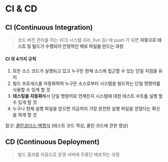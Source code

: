 # CI & CD

## CI (Continuous Integration)
> 코드 버전 관리를 하는 VCS 시스템 (Git, Svn 등) 에 push 가 되면
> **자동으로 테스트 및 빌드가 수행되어 안정적인 배포 파일을 만드는 과정**

#### CI 의 4가지 규칙
1. 모든 소스 코드가 실행되고 있고 누구든 현재 소스에 접근할 수 있는 단일 지점을 유지
2. 빌드 프로세스를 자동화하여 누구든 소스로부터 시스템을 빌드하는 단일 명령어를 사용할 수 있게 할 것
3. **테스팅을 자동화**해서 단일 명령어로 언제든지 시스템에 대한 테스트 수트를 실행 할 수 있게 할 것
4. 누구나 현재 실행 파일을 얻으면 지금까지 가장 완전한 실행 파일을 얻었다는 확신을 하게 할 것

참고: [클린코더스-백명석](https://www.youtube.com/watch?v=60lLSe1phks&list=PLagTY0ogyVkIl2kTr08w-4MLGYWJz7lNK) (테스트 코드 작성, 클린 코드에 관한 영상)

## CD (Continuous Deployment)
> 빌드 결과를 자동으로 운영 서버에 무중단 배포하는 과정
